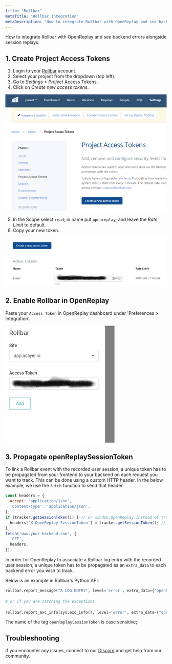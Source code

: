 ```yaml
---
title: "Rollbar"
metaTitle: "Rollbar Integration"
metaDescription: "How to integrate Rollbar with OpenReplay and see backend errors alongside session replays."
---
```


How to integrate Rollbar with OpenReplay and see backend errors alongside session replays.

## 1. Create Project Access Tokens

1. Login to your [Rollbar](https://rollbar.com) account.
2. Select your project from the dropdown (top left).
3. Go to *Settings > Project* Access Tokens.
4. Click on *Create new access tokens*.

![Rollbar Project Access Tokens](../static/rollbar-1.png#center)

5. In the Scope select `read`; in name put `openreplay`; and leave the *Rate Limit* to default.
6. Copy your new token.

![Rollbar Active Token](../static/rollbar-2.png#center)

## 2. Enable Rollbar in OpenReplay

Paste your `Access Token` in OpenReplay dashboard under 'Preferences > Integration'.

![Rollbar Integration in OpenReplay](../static/rollbar-3.png#center)


## 3. Propagate openReplaySessionToken

To link a Rollbar event with the recorded user session, a unique token has to be propagated from your frontend to your backend on each request you want to track. This can be done using a custom HTTP header. In the below example, we use the `fetch` function to send that header.

```javascript
const headers = {
  Accept: 'application/json',
  'Content-Type': 'application/json',
};
if (tracker.getSessionToken()) { // or window.OpenReplay instead of tracker if you're using the snippet
  headers['X-OpenReplay-SessionToken'] = tracker.getSessionToken(); // Inject openReplaySessionToken
}
fetch('www.your-backend.com', {
  'GET',
  headers,
});
```

In order for OpenReplay to associate a Rollbar log entry with the recorded user session, a unique token has to be propagated as an `extra_data` to each backend error you wish to track.

Below is an example in Rollbar's Python API.

```Python
rollbar.report_message("A LOG ENTRY", level='error', extra_data={"openReplaySessionToken": OPENREPLAY_SESSION_TOKEN})

# or if you are catching the exceptions

rollbar.report_exc_info(sys.exc_info(), level='error', extra_data={"openReplaySessionToken": str(OPENREPLAY_SESSION_TOKEN)})
```

The name of the tag `openReplaySessionToken` is case sensitive;

## Troubleshooting

If you encounter any issues, connect to our [Discord](https://discord.openreplay.com) and get help from our community.
